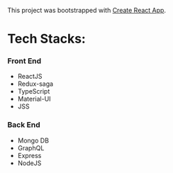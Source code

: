 This project was bootstrapped with [Create React App](https://github.com/facebookincubator/create-react-app).

# Tech Stacks:

### Front End
- ReactJS
- Redux-saga
- TypeScript
- Material-UI
- JSS

### Back End
- Mongo DB
- GraphQL
- Express
- NodeJS
